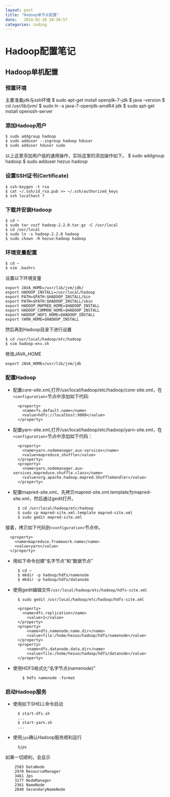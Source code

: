 ```yaml
---
layout: post
title: "Hadoop单节点配置"
date:   2014-02-28 10:20:57
categories: coding
---
```

# Hadoop配置笔记

## Hadoop单机配置
### 预置环境
主要准备jdk与ssh环境
    $ sudo apt-get install openjdk-7-jdk
    $ java -version
    $ cd /usr/lib/jvm/
    $ sudo ln -s java-7-openjdk-amd64 jdk
    $ sudo apt-get install openssh-server
  
### 添加Hadoop用户
    $ sudo addgroup hadoop
    $ sudo adduser --ingroup hadoop hduser
    $ sudo adduser hduser sudo
以上这里添加用户组的通用操作，实际这里的添加操作如下。
    $ sudo addgroup hadoop
    $ sudo adduser hezuo hadoop
  
### 设置SSH证书(Certificate)
    $ ssh-keygen -t rsa
    $ cat ~/.ssh/id_rsa.pub >> ~/.ssh/authorized_keys
    $ ssh localhost ?
### 下载并安装Hadoop
    $ cd ~
    $ sudo tar vxzf hadoop-2.2.0.tar.gz -C /usr/local
    $ cd /usr/local
    $ sudo ln -s hadoop-2.2.0 hadoop
    $ sudo chown -R hezuo:hadoop hadoop

### 环境变量配置
    $ cd ~
    $ vim .bashrc
    
设置以下环境变量  

    export JAVA_HOME=/usr/lib/jvm/jdk/
    export HADOOP_INSTALL=/usr/local/hadoop
    export PATH=$PATH:$HADOOP_INSTALL/bin
    export PATH=$PATH:$HADOOP_INSTALL/sbin
    export HADOOP_MAPRED_HOME=$HADOOP_INSTALL
    export HADOOP_COMMON_HOME=$HADOOP_INSTALL
    export HADOOP_HDFS_HOME=$HADOOP_INSTALL
    export YARN_HOME=$HADOOP_INSTALL
然后再到Hadoop目录下进行设置   

    $ cd /usr/local/hadoop/etc/hadoop
    $ vim hadoop-env.sh
修改JAVA_HOME  

    export JAVA_HOME=/usr/lib/jvm/jdk
  
### 配置Hadoop
* 配置core-site.xml,打开/usr/local/hadoop/etc/hadoop/core-site.xml，在`<configuration>`节点中添加如下代码:  

        <property>
          <name>fs.default.name</name>
          <value>hdfs://localhost:9000</value>
        </property>
* 配置yarn-site.xml,打开/usr/local/hadoop/etc/hadoop/yarn-site.xml，在`<configuration>`节点中添加如下代码：  

        <property>
          <name>yarn.nodemanager.aux-services</name>
          <value>mapreduce_shuffle</value>
        </property>
        <property>
          <name>yarn.nodemanager.aux-services.mapreduce.shuffle.class</name>
          <value>org.apache.hadoop.mapred.ShuffleHandler</value>
        </property>
* 配置mapred-site.xml，先拷贝mapred-site.xml.template为mapred-site.xml，然后通过gedit打开。　

        $ cd /usr/local/hadoop/etc/hadoop
        $ sudo cp mapred-site.xml.template mapred-site.xml
        $ sudo gedit mapred-site.xml
接着，拷贝如下代码到`<configuration>`节点中。　

      <property>
        <name>mapreduce.framework.name</name>
        <value>yarn</value>
      </property>    
    
* 用如下命令创建“名字节点”和“数据节点”　

        $ cd ~
        $ mkdir -p hadoop/hdfs/namenode
        $ mkdir -p hadoop/hdfs/datanode
* 使用gedit编辑文件`/usr/local/hadoop/etc/hadoop/hdfs-site.xml`　

        $ sudo gedit /usr/local/hadoop/etc/hadoop/hdfs-site.xml
        
        <property>
          <name>dfs.replication</name>
        	<value>1</value>
        </property>
        <property>
         	<name>dfs.namenode.name.dir</name>
         	<value>file:/home/hezuo/hadoop/hdfs/namenode</value>
        </property>
        <property>
         	<name>dfs.datanode.data.dir</name>
         	<value>file:/home/hezuo/hadoop/hdfs/datanode</value>
        </property>

* 使用HDFS格式化“名字节点(namenode)”　

          $ hdfs namenode -format
    
### 启动Hadoop服务
* 使用如下SHELL命令启动　　

        $ start-dfs.sh
        ...
        $ start-yarn.sh
        ...
* 使用`jps`确认Hadoop服务顺利运行　

        $jps
如果一切顺利，会显示　

        2583 DataNode
        2970 ResourceManager
        3461 Jps
        3177 NodeManager
        2361 NameNode
        2840 SecondaryNameNode
